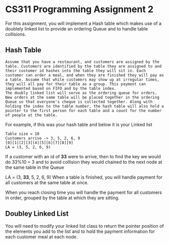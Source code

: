 # CS311 Programming Assignment 2
For this assignment, you will implement a Hash table which makes use of a doublely linked list to provide an ordering Queue and to handle table collisions. 

## Hash Table
```
Assume that you have a restaurant, and customers are assigned by the table. Customers are identified by the table they are assigned to and their customer id hashes into the table they will sit in. Each customer can order a meal, and when they are finished they will pay as a table. Assume that while customers may show up at irregular times, they will all pay for their table as a group. This payment can implemented based on FIFO and by the table index.
The doubly linked list will serve as the ordering queue for orders. New orders at the same table will be placed together in the ordering Queue so that everyone's cheque is collected together. Along with holding the index to the table number, the hash table will also hold a pointer to the first person for each table and a count for the number of people at the table.
```
For example, if this was your hash table and below it is your Linked list
```
Table size = 10
Customers arrive -> 3, 5, 2, 6, 9
[0][1][2][3][4][5][6][7][8][9]
LA = (3, 5, 2, 6, 9)
```
If a customer with an id of **33** were to arrive, then to find the key we would do 33%10 = 3 and to avoid collision they would chained to the next node at the same table in the Queue

LA = (3, **33**, 5, 2, 6, 9)
When a table is finished, you will handle payment for all customers at the same table at once.

When you reach closing time you will handle the payment for all customers in order, grouped by the table at which they are sitting. 

## Doubley Linked List 
You will need to modify your linked list class to return the pointer position of the elements you add to the list and to hold the payment information for each customer meal at each node.
